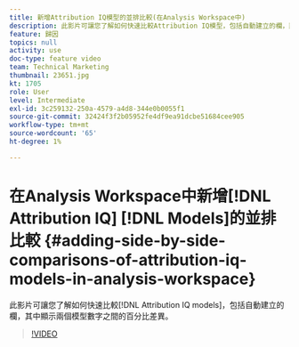 ```yaml
---
title: 新增Attribution IQ模型的並排比較(在Analysis Workspace中)
description: 此影片可讓您了解如何快速比較Attribution IQ模型，包括自動建立的欄，顯示兩個模型數字之間的百分比差異。
feature: 歸因
topics: null
activity: use
doc-type: feature video
team: Technical Marketing
thumbnail: 23651.jpg
kt: 1705
role: User
level: Intermediate
exl-id: 3c259132-250a-4579-a4d8-344e0b0055f1
source-git-commit: 32424f3f2b05952fe4df9ea91dcbe51684cee905
workflow-type: tm+mt
source-wordcount: '65'
ht-degree: 1%

---
```


# 在Analysis Workspace中新增[!DNL Attribution IQ] [!DNL Models]的並排比較 {#adding-side-by-side-comparisons-of-attribution-iq-models-in-analysis-workspace}

此影片可讓您了解如何快速比較[!DNL Attribution IQ models]，包括自動建立的欄，其中顯示兩個模型數字之間的百分比差異。

>[!VIDEO](https://video.tv.adobe.com/v/23651/?quality=12)
